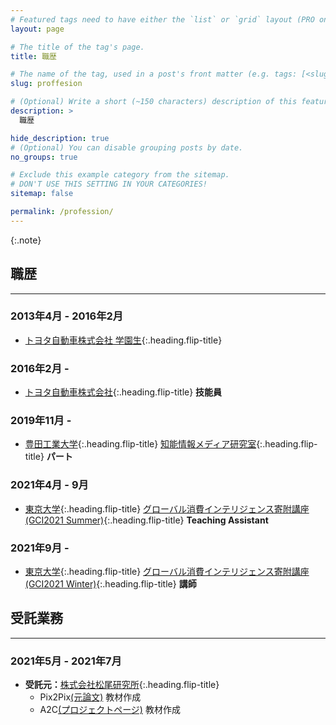 ```yaml
---
# Featured tags need to have either the `list` or `grid` layout (PRO only).
layout: page

# The title of the tag's page.
title: 職歴

# The name of the tag, used in a post's front matter (e.g. tags: [<slug>]).
slug: proffesion

# (Optional) Write a short (~150 characters) description of this featured tag.
description: >
  職歴

hide_description: true
# (Optional) You can disable grouping posts by date.
no_groups: true

# Exclude this example category from the sitemap.
# DON'T USE THIS SETTING IN YOUR CATEGORIES!
sitemap: false

permalink: /profession/
---
```



{:.note}


##  職歴
----------------------------------------------------------------

### 2013年4月 - 2016年2月
* [トヨタ自動車株式会社 学園生]{:.heading.flip-title} 

### 2016年2月 -
* [トヨタ自動車株式会社]{:.heading.flip-title} **技能員**

### 2019年11月 -
* [豊田工業大学]{:.heading.flip-title} [知能情報メディア研究室]{:.heading.flip-title} **パート**

### 2021年4月 - 9月
* [東京大学]{:.heading.flip-title} [グローバル消費インテリジェンス寄附講座(GCI2021 Summer)]{:.heading.flip-title} **Teaching Assistant**

### 2021年9月 -
* [東京大学]{:.heading.flip-title} [グローバル消費インテリジェンス寄附講座(GCI2021 Winter)]{:.heading.flip-title} **講師**

##  受託業務
----------------------------------------------------------------
### 2021年5月 - 2021年7月
* **受託元：**[株式会社松尾研究所]{:.heading.flip-title} 
  * Pix2Pix[(元論文)](https://openaccess.thecvf.com/content_cvpr_2017/papers/Isola_Image-To-Image_Translation_With_CVPR_2017_paper.pdf) 教材作成
  * A2C[(プロジェクトページ)](https://openai.com/blog/baselines-acktr-a2c/) 教材作成

[トヨタ自動車株式会社 学園生]: http://www.toyota.co.jp/company/gakuen/index.html
[トヨタ自動車株式会社]: https://global.toyota/
[知能情報メディア研究室]: https://www.toyota-ti.ac.jp/Lab/Denshi/iim/index-ja.html
[豊田工業大学]: https://www.toyota-ti.ac.jp/
[グローバル消費インテリジェンス寄附講座(GCI2021 Summer)]: https://gci.t.u-tokyo.ac.jp/gci-2021-summer/
[グローバル消費インテリジェンス寄附講座(GCI2021 Winter)]: https://gci.t.u-tokyo.ac.jp/gci-2021-winter/
[東京大学]: https://www.u-tokyo.ac.jp/ja/index.html
[株式会社松尾研究所]: http://matsuo-institute.com/

<!-- * [Install]{:.heading.flip-title} --- How to install and run Hydejack.
{:.related-posts.faded}

[install]: http://www.toyota.co.jp/company/gakuen/index.html -->
